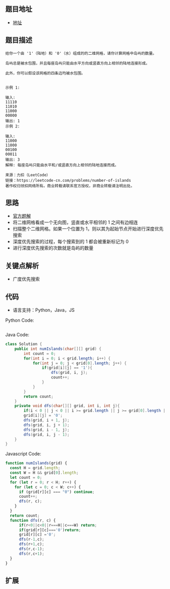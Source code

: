 ## 题目地址

- [地址](https://leetcode-cn.com/problems/number-of-islands/)

## 题目描述

```
给你一个由 '1'（陆地）和 '0'（水）组成的的二维网格，请你计算网格中岛屿的数量。

岛屿总是被水包围，并且每座岛屿只能由水平方向或竖直方向上相邻的陆地连接形成。

此外，你可以假设该网格的四条边均被水包围。


示例 1:

输入:
11110
11010
11000
00000
输出: 1
示例 2:

输入:
11000
11000
00100
00011
输出: 3
解释: 每座岛屿只能由水平和/或竖直方向上相邻的陆地连接而成。

来源：力扣（LeetCode）
链接：https://leetcode-cn.com/problems/number-of-islands
著作权归领扣网络所有。商业转载请联系官方授权，非商业转载请注明出处。
```

## 思路

- [官方题解](https://leetcode-cn.com/problems/number-of-islands/solution/dao-yu-shu-liang-by-leetcode/)
- 将二维网格看成一个无向图，竖直或水平相邻的 1 之间有边相连
- 扫描整个二维网格。如果一个位置为 1，则以其为起始节点开始进行深度优先搜索
- 深度优先搜索的过程，每个搜索到的 1 都会被重新标记为 0
- 进行深度优先搜索的次数就是岛屿的数量

## 关键点解析

- 广度优先搜索

## 代码

- 语言支持：Python，Java，JS

Python Code:

```python

```

Java Code:

```java
class Solution {
    public int numIslands(char[][] grid) {
        int count = 0;
        for(int i = 0; i < grid.length; i++) {
            for(int j = 0; j < grid[0].length; j++) {
                if(grid[i][j] == '1'){
                    dfs(grid, i, j);
                    count++;
                }
            }
        }
        return count;
    }
    private void dfs(char[][] grid, int i, int j){
        if(i < 0 || j < 0 || i >= grid.length || j >= grid[0].length || grid[i][j] == '0') return;
        grid[i][j] = '0';
        dfs(grid, i + 1, j);
        dfs(grid, i, j + 1);
        dfs(grid, i - 1, j);
        dfs(grid, i, j - 1);
    }
}
```

Javascript Code:

```js
function numIslands(grid) {
  const H = grid.length;
  const W = H && grid[0].length;
  let count = 0;
  for (let r = 0; r < H; r++) {
    for (let c = 0; c < W; c++) {
      if (grid[r][c] === "0") continue;
      count++;
      dfs(r, c);
    }
  }
  return count;
  function dfs(r, c) {
      if(r<0||c<0||r===H||c===W) return;
      if(grid[r][c]==='0')return;
      grid[r][c] ='0';
      dfs(r-1,c);
      dfs(r+1,c);
      dfs(r,c-1);
      dfs(r,c+1);
  }
}
```

## 扩展
